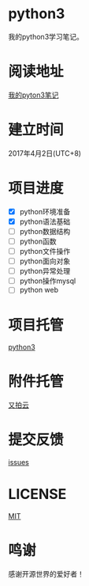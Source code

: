 # python3
我的python3学习笔记。
# 阅读地址
[我的pyton3笔记](https://hysg.gitbooks.io/python3/)
# 建立时间
2017年4月2日(UTC+8)
# 项目进度

- [x] python环境准备
- [x] python语法基础
- [ ] python数据结构
- [ ] python函数
- [ ] python文件操作
- [ ] python面向对象
- [ ] python异常处理
- [ ] python操作mysql
- [ ] python web

# 项目托管
[python3](https://github.com/hysg/python3)
# 附件托管
[又拍云](https://www.upyun.com)
# 提交反馈
[issues](https://github.com/hysg/python3/issues)
# LICENSE
[MIT](https://hysg.gitbooks.io/python3/license.html)
# 鸣谢
感谢开源世界的爱好者！
